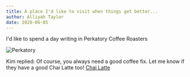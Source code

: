 ```yaml
---
title: A place I'd like to visit when things get better...
author: Alliyah Taylor
date: 2020-06-05
---
```

I'd like to spend a day writing in Perkatory Coffee Roasters

![Perkatory](https://images.squarespace-cdn.com/content/v1/5aabbfcafcf7fd0a4a061658/1547085122494-OSXMJORUE2CKRB1G76I5/ke17ZwdGBToddI8pDm48kKtijf5x5S0rIV7X_qDH3dB7gQa3H78H3Y0txjaiv_0fDoOvxcdMmMKkDsyUqMSsMWxHk725yiiHCCLfrh8O1z5QPOohDIaIeljMHgDF5CVlOqpeNLcJ80NK65_fV7S1UaZbTVdO5VSPAOxIcVIbmIFLIFeVDbQiz7iBIgNCzklBDD2o6CESiqIlH5ssNFrtmA/shopShot2.jpg)

Kim replied: Of course, you always need a good coffee fix. Let me know if they have a good Chai Latte too! 
[Chai Latte](https://www.halfbakedharvest.com/wp-content/uploads/2018/01/Untitled-1.gif)
